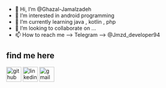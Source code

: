 - 👋 Hi, I’m @Ghazal-Jamalzadeh
- 👀 I’m interested in android programming
- 🌱 I’m currently learning java , kotlin , php
- 💞️ I’m looking to collaborate on ...
- 📫 How to reach me --> Telegram --> @Jmzd_developer94

<!---
Ghazal-Jamalzadeh/Ghazal-Jamalzadeh is a ✨ special ✨ repository because its `README.md` (this file) appears on your GitHub profile.
You can click the Preview link to take a look at your changes.
--->


<!-- # Hi there 👋 I'm Parham

## About me

I am a Android Developer

### My Skills and Experience 
  💻  JAVA , Kotlin , PHP
 -->

##  find me here

[<img src='https://cdn.jsdelivr.net/npm/simple-icons@3.0.1/icons/github.svg' alt='github' height='40'>](https://github.com/Ghazal-Jamalzadeh)  [<img src='https://cdn.jsdelivr.net/npm/simple-icons@3.0.1/icons/linkedin.svg' alt='linkedin' height='40'>](https://www.linkedin.com/in/ghazal-jamalzadeh) [<img src='https://cdn.jsdelivr.net/npm/simple-icons@3.0.1/icons/gmail.svg' alt='gmail' height='40'>](jmzd.developer94@gmail.com)
